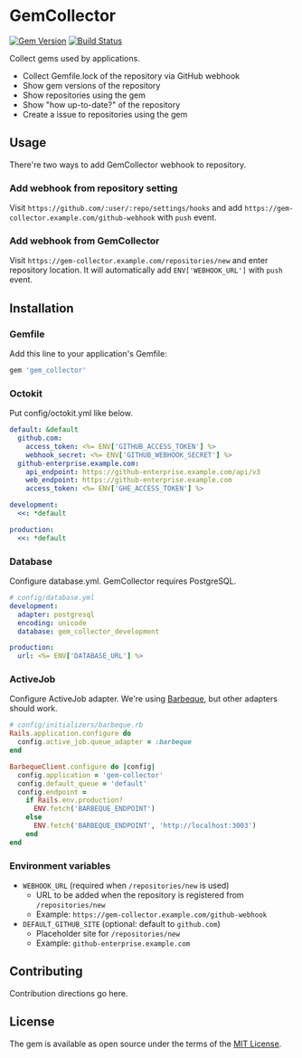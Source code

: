 # GemCollector
[![Gem Version](https://badge.fury.io/rb/gem_collector.svg)](https://badge.fury.io/rb/gem_collector)
[![Build Status](https://github.com/cookpad/gem_collector/actions/workflows/ci.yml/badge.svg?branch=master)](https://github.com/cookpad/gem_collector/actions/workflows/ci.yml)

Collect gems used by applications.

- Collect Gemfile.lock of the repository via GitHub webhook
- Show gem versions of the repository
- Show repositories using the gem
- Show "how up-to-date?" of the repository
- Create a issue to repositories using the gem

## Usage
There're two ways to add GemCollector webhook to repository.

### Add webhook from repository setting
Visit `https://github.com/:user/:repo/settings/hooks` and add `https://gem-collector.example.com/github-webhook` with `push` event.

### Add webhook from GemCollector
Visit `https://gem-collector.example.com/repositories/new` and enter repository location.
It will automatically add `ENV['WEBHOOK_URL']` with `push` event.

## Installation
### Gemfile
Add this line to your application's Gemfile:

```ruby
gem 'gem_collector'
```

### Octokit
Put config/octokit.yml like below.

```yaml
default: &default
  github.com:
    access_token: <%= ENV['GITHUB_ACCESS_TOKEN'] %>
    webhook_secret: <%= ENV['GITHUB_WEBHOOK_SECRET'] %>
  github-enterprise.example.com:
    api_endpoint: https://github-enterprise.example.com/api/v3
    web_endpoint: https://github-enterprise.example.com
    access_token: <%= ENV['GHE_ACCESS_TOKEN'] %>

development:
  <<: *default

production:
  <<: *default
```

### Database
Configure database.yml. GemCollector requires PostgreSQL.

```yaml
# config/database.yml
development:
  adapter: postgresql
  encoding: unicode
  database: gem_collector_development

production:
  url: <%= ENV['DATABASE_URL'] %>
```

### ActiveJob
Configure ActiveJob adapter. We're using [Barbeque](https://github.com/cookpad/barbeque), but other adapters should work.

```ruby
# config/initializers/barbeque.rb
Rails.application.configure do
  config.active_job.queue_adapter = :barbeque
end

BarbequeClient.configure do |config|
  config.application = 'gem-collector'
  config.default_queue = 'default'
  config.endpoint =
    if Rails.env.production?
      ENV.fetch('BARBEQUE_ENDPOINT')
    else
      ENV.fetch('BARBEQUE_ENDPOINT', 'http://localhost:3003')
    end
end
```

### Environment variables
- `WEBHOOK_URL` (required when `/repositories/new` is used)
  - URL to be added when the repository is registered from `/repositories/new`
  - Example: `https://gem-collector.example.com/github-webhook`
- `DEFAULT_GITHUB_SITE` (optional: default to `github.com`)
  - Placeholder site for `/repositories/new`
  - Example: `github-enterprise.example.com`

## Contributing
Contribution directions go here.

## License
The gem is available as open source under the terms of the [MIT License](http://opensource.org/licenses/MIT).
